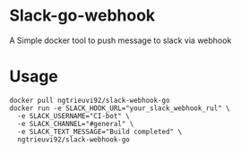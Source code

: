 # Slack-go-webhook
A Simple docker tool to push message to slack via webhook

# Usage
```shell
docker pull ngtrieuvi92/slack-webhook-go
docker run -e SLACK_HOOK_URL="your_slack_webhook_rul" \
  -e SLACK_USERNAME="CI-bot" \
  -e SLACK_CHANNEL="#general" \
  -e SLACK_TEXT_MESSAGE="Build completed" \
  ngtrieuvi92/slack-webhook-go
```
